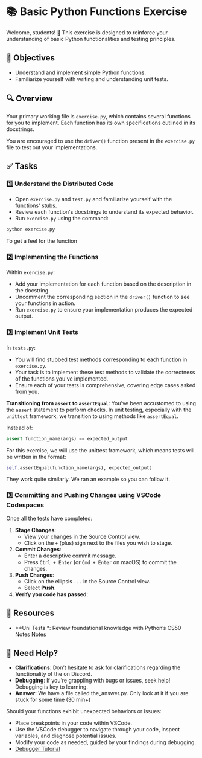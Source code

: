 # 📚 Basic Python Functions Exercise

Welcome, students! 🚀 This exercise is designed to reinforce your understanding of basic Python functionalities and testing principles.

## 🎯 Objectives

* Understand and implement simple Python functions.
* Familiarize yourself with writing and understanding unit tests.

## 🔍 Overview

Your primary working file is `exercise.py`, which contains several functions for you to implement. Each function has its own specifications outlined in its docstrings.

You are encouraged to use the `driver()` function present in the `exercise.py` file to test out your implementations. 

## ✅ Tasks

### 1️⃣ Understand the Distributed Code

- Open `exercise.py` and `test.py` and familiarize yourself with the functions' stubs.
- Review each function's docstrings to understand its expected behavior.
- Run `exercise.py` using the command:

```bash
python exercise.py
```

To get a feel for the function

### 2️⃣ Implementing the Functions

Within `exercise.py`:

- Add your implementation for each function based on the description in the docstring.
- Uncomment the corresponding section in the `driver()` function to see your functions in action.
- Run `exercise.py` to ensure your implementation produces the expected output.

### 3️⃣ Implement Unit Tests

In `tests.py`:

- You will find stubbed test methods corresponding to each function in `exercise.py`.
- Your task is to implement these test methods to validate the correctness of the functions you've implemented.
- Ensure each of your tests is comprehensive, covering edge cases asked from you.

**Transitioning from `assert` to `assertEqual`**:
You've been accustomed to using the `assert` statement to perform checks. In unit testing, especially with the `unittest` framework, we transition to using methods like `assertEqual`.

Instead of:
```python
assert function_name(args) == expected_output
``` 

For this exercise, we will use the unittest framework, which means tests will be written in the format:

```python
self.assertEqual(function_name(args), expected_output)
``` 

They work quite similarly. We ran an example so you can follow it.

### 3️⃣ Committing and Pushing Changes using VSCode Codespaces

Once all the tests have completed:

1. **Stage Changes**: 
   - View your changes in the Source Control view.
   - Click on the `+` (plus) sign next to the files you wish to stage.
2. **Commit Changes**: 
   - Enter a descriptive commit message.
   - Press `Ctrl + Enter` (or `Cmd + Enter` on macOS) to commit the changes.
3. **Push Changes**: 
   - Click on the ellipsis `...` in the Source Control view.
   - Select **Push**.
4. **Verify you code has passed**: 


## 📘 Resources

- **Uni Tests *: Review foundational knowledge with Python’s CS50 Notes [Notes](https://cs50.harvard.edu/python/2022/notes/5/)

## 🤔 Need Help?

- **Clarifications**: Don’t hesitate to ask for clarifications regarding the functionality of the on Discord.
- **Debugging**: If you’re grappling with bugs or issues, seek help! Debugging is key to learning.
- **Answer**: We have a file called the_answer.py. Only look at it if you are stuck for some time (30 min+)

Should your functions exhibit unexpected behaviors or issues:
- Place breakpoints in your code within VSCode.
- Use the VSCode debugger to navigate through your code, inspect variables, and diagnose potential issues.
- Modify your code as needed, guided by your findings during debugging.
- [Debugger Tutorial](https://www.youtube.com/watch?v=7qZBwhSlfOo&t=7s)
